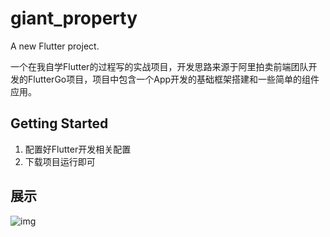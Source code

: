 # giant_property

A new Flutter project.

一个在我自学Flutter的过程写的实战项目，开发思路来源于阿里拍卖前端团队开发的FlutterGo项目，项目中包含一个App开发的基础框架搭建和一些简单的组件应用。

## Getting Started

1. 配置好Flutter开发相关配置
2. 下载项目运行即可

## 展示

![img](https://github.com/SionChen/WisdomProperty/blob/master/QQ20190614-162925-HD.gif)
